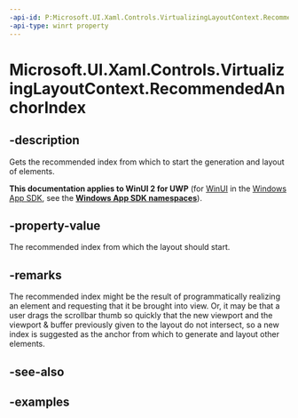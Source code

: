 ```yaml
---
-api-id: P:Microsoft.UI.Xaml.Controls.VirtualizingLayoutContext.RecommendedAnchorIndex
-api-type: winrt property
---
```


# Microsoft.UI.Xaml.Controls.VirtualizingLayoutContext.RecommendedAnchorIndex

<!--
public int RecommendedAnchorIndex { get; }
-->

## -description

Gets the recommended index from which to start the generation and layout of elements.

**This documentation applies to WinUI 2 for UWP** (for [WinUI](/windows/apps/winui/winui3/) in the [Windows App SDK](/windows/apps/windows-app-sdk/), see the **[Windows App SDK namespaces](/windows/windows-app-sdk/api/winrt/)**).

## -property-value

The recommended index from which the layout should start.

## -remarks

The recommended index might be the result of programmatically realizing an element and requesting that it be brought into view. Or, it may be that a user drags the scrollbar thumb so quickly that the new viewport and the viewport & buffer previously given to the layout do not intersect, so a new index is suggested as the anchor from which to generate and layout other elements.

## -see-also

## -examples

